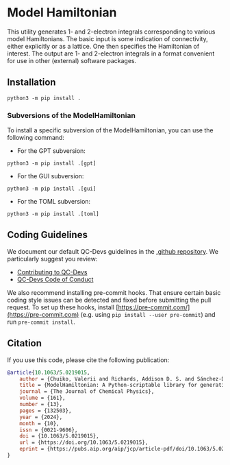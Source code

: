 # Model Hamiltonian

This utility generates 1- and 2-electron integrals corresponding to various model Hamiltonians. The basic input is some indication of connectivity, either explicitly or as a lattice. One then specifies the Hamiltonian of interest. The output are 1- and 2-electron integrals in a format convenient for use in other (external) software packages.


## Installation

```
python3 -m pip install .
```

### Subversions of the ModelHamiltonian
To install a specific subversion of the ModelHamiltonian, you can use the following command:
- For the GPT subversion:

```
python3 -m pip install .[gpt]
```
- For the GUI subversion:

```
python3 -m pip install .[gui]
```

- For the TOML subversion:

```
python3 -m pip install .[toml]
```

## Coding Guidelines

We document our default QC-Devs guidelines in the [.github repository](https://github.com/theochem/.github/).
We particularly suggest you review:

* [Contributing to QC-Devs](https://github.com/theochem/.github/blob/main/CONTRIBUTING.md)
* [QC-Devs Code of Conduct](https://github.com/theochem/.github/blob/main/CODE_OF_CONDUCT.md)

We also recommend installing pre-commit hooks. That ensure certain basic coding
style issues can be detected and fixed before submitting the pull request.
To set up these hooks, install [https://pre-commit.com/](https://pre-commit.com)
(e.g. using `pip install --user pre-commit`) and run `pre-commit install`.

## Citation

If you use this code, please cite the following publication:

```bibtex
@article{10.1063/5.0219015,
    author = {Chuiko, Valerii and Richards, Addison D. S. and Sánchez-Díaz, Gabriela and Martínez-González, Marco and Sanchez, Wesley and B. Da Rosa, Giovanni and Richer, Michelle and Zhao, Yilin and Adams, William and Johnson, Paul A. and Heidar-Zadeh, Farnaz and Ayers, Paul W.},
    title = {ModelHamiltonian: A Python-scriptable library for generating 0-, 1-, and 2-electron integrals},
    journal = {The Journal of Chemical Physics},
    volume = {161},
    number = {13},
    pages = {132503},
    year = {2024},
    month = {10},
    issn = {0021-9606},
    doi = {10.1063/5.0219015},
    url = {https://doi.org/10.1063/5.0219015},
    eprint = {https://pubs.aip.org/aip/jcp/article-pdf/doi/10.1063/5.0219015/20195032/132503\_1\_5.0219015.pdf},
}
```